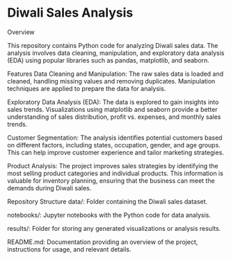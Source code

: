 # Diwali Sales Analysis
Overview

This repository contains Python code for analyzing Diwali sales data. The analysis involves data cleaning, manipulation, and exploratory data analysis (EDA) using popular libraries such as pandas, matplotlib, and seaborn.

Features
Data Cleaning and Manipulation: The raw sales data is loaded and cleaned, handling missing values and removing duplicates. Manipulation techniques are applied to prepare the data for analysis.

Exploratory Data Analysis (EDA): The data is explored to gain insights into sales trends. Visualizations using matplotlib and seaborn provide a better understanding of sales distribution, profit vs. expenses, and monthly sales trends.

Customer Segmentation: The analysis identifies potential customers based on different factors, including states, occupation, gender, and age groups. This can help improve customer experience and tailor marketing strategies.

Product Analysis: The project improves sales strategies by identifying the most selling product categories and individual products. This information is valuable for inventory planning, ensuring that the business can meet the demands during Diwali sales.

Repository Structure
data/: Folder containing the Diwali sales dataset.

notebooks/: Jupyter notebooks with the Python code for data analysis.

results/: Folder for storing any generated visualizations or analysis results.

README.md: Documentation providing an overview of the project, instructions for usage, and relevant details.
